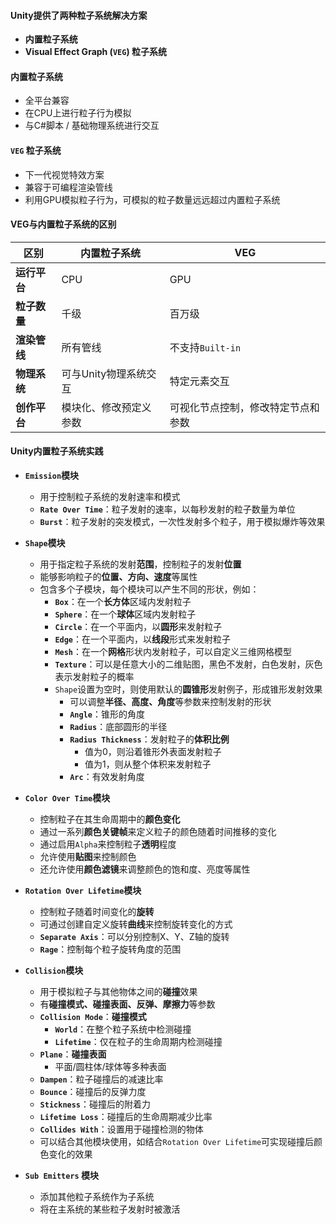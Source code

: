 
#### **Unity提供了两种粒子系统解决方案**
- **内置粒子系统**
- **Visual Effect Graph (`VEG`) 粒子系统**

#### 内置粒子系统
- 全平台兼容
- 在CPU上进行粒子行为模拟
- 与C#脚本 / 基础物理系统进行交互

#### `VEG` 粒子系统
- 下一代视觉特效方案
- 兼容于可编程渲染管线
- 利用GPU模拟粒子行为，可模拟的粒子数量远远超过内置粒子系统

#### VEG与内置粒子系统的区别

| 区别       | 内置粒子系统        | VEG               |
| -------- | ------------- | ----------------- |
| **运行平台** | CPU           | GPU               |
| **粒子数量** | 千级            | 百万级               |
| **渲染管线** | 所有管线          | 不支持`Built-in`     |
| **物理系统** | 可与Unity物理系统交互 | 特定元素交互            |
| **创作平台** | 模块化、修改预定义参数   | 可视化节点控制，修改特定节点和参数 |

#### Unity内置粒子系统实践

- **`Emission`模块**
	- 用于控制粒子系统的发射速率和模式
	- **`Rate Over Time`**：粒子发射的速率，以每秒发射的粒子数量为单位
	- **`Burst`**：粒子发射的突发模式，一次性发射多个粒子，用于模拟爆炸等效果

- **`Shape`模块**
	- 用于指定粒子系统的发射**范围**，控制粒子的发射**位置**
	- 能够影响粒子的**位置、方向、速度**等属性
	- 包含多个子模块，每个模块可以产生不同的形状，例如：
		- **`Box`**：在一个**长方体**区域内发射粒子
		- **`Sphere`**：在一个**球体**区域内发射粒子
		- **`Circle`**：在一个平面内，以**圆形**来发射粒子
		- **`Edge`**：在一个平面内，以**线段**形式来发射粒子
		- **`Mesh`**：在一个**网格**形状内发射粒子，可以自定义三维网格模型
		- **`Texture`**：可以是任意大小的二维贴图，黑色不发射，白色发射，灰色表示发射粒子的概率
		- `Shape`设置为空时，则使用默认的**圆锥形**发射例子，形成锥形发射效果
			- 可以调整**半径、高度、角度**等参数来控制发射的形状
			- **`Angle`**：锥形的角度
			- **`Radius`**：底部圆形的半径
			- **`Radius Thickness`**：发射粒子的**体积比例**
				- 值为0，则沿着锥形外表面发射粒子
				- 值为1，则从整个体积来发射粒子
			- **`Arc`**：有效发射角度

- **`Color Over Time`模块**
	- 控制粒子在其生命周期中的**颜色变化**
	- 通过一系列**颜色关键帧**来定义粒子的颜色随着时间推移的变化
	- 通过启用`Alpha`来控制粒子**透明**程度
	- 允许使用**贴图**来控制颜色
	- 还允许使用**颜色滤镜**来调整颜色的饱和度、亮度等属性

- **`Rotation Over Lifetime`模块**
	- 控制粒子随着时间变化的**旋转**
	- 可通过创建自定义旋转**曲线**来控制旋转变化的方式
	- **`Separate Axis`**：可以分别控制X、Y、Z轴的旋转
	- **`Rage`**：控制每个粒子旋转角度的范围

- **`Collision`模块**
	- 用于模拟粒子与其他物体之间的**碰撞**效果
	- 有**碰撞模式、碰撞表面、反弹、摩擦力**等参数
	- **`Collision Mode`**：**碰撞模式**
		- **`World`**：在整个粒子系统中检测碰撞
		- **`Lifetime`**：仅在粒子的生命周期内检测碰撞
	- **`Plane`**：**碰撞表面**
		- 平面/圆柱体/球体等多种表面
	- **`Dampen`**：粒子碰撞后的减速比率
	- **`Bounce`**：碰撞后的反弹力度
	- **`Stickness`**：碰撞后的附着力
	- **`Lifetime Loss`**：碰撞后的生命周期减少比率
	- **`Collides With`**：设置用于碰撞检测的物体
	- 可以结合其他模块使用，如结合`Rotation Over Lifetime`可实现碰撞后颜色变化的效果

- **`Sub Emitters` 模块**
	- 添加其他粒子系统作为子系统
	- 将在主系统的某些粒子发射时被激活